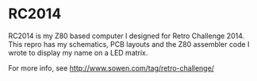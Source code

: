 RC2014
======
RC2014 is my Z80 based computer I designed for Retro Challenge 2014.  This repro has my schematics, PCB layouts and the Z80 assembler code I wrote to display my name on a LED matrix.

For more info, see http://www.sowen.com/tag/retro-challenge/ 
